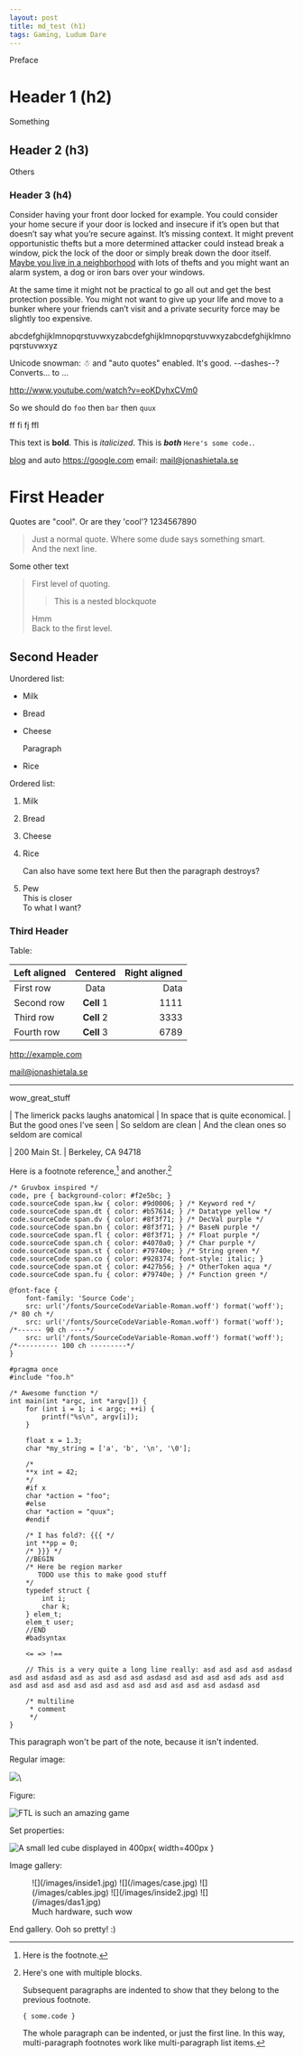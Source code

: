 ```yaml
---
layout: post
title: md_test (h1)
tags: Gaming, Ludum Dare
---
```


Preface

# Header 1 (h2)

Something

## Header 2 (h3)

Others

### Header 3 (h4)

Consider having your front door locked for example. You could consider your home secure if your door is locked and insecure if it’s open but that doesn’t say what you’re secure against. It’s missing context. It might prevent opportunistic thefts but a more determined attacker could instead break a window, pick the lock of the door or simply break down the door itself. [Maybe you live in a neighborhood](#) with lots of thefts and you might want an alarm system, a dog or iron bars over your windows.

At the same time it might not be practical to go all out and get the best protection possible. You might not want to give up your life and move to a bunker where your friends can’t visit and a private security force may be slightly too expensive.

abcdefghijklmnopqrstuvwxyzabcdefghijklmnopqrstuvwxyzabcdefghijklmnopqrstuvwxyz

Unicode snowman: ☃︎ and "auto quotes" enabled. It's good. --dashes--? Converts... to …

http://www.youtube.com/watch?v=eoKDyhxCVm0

So we should do `foo` then `bar` then `quux`

ff fi fj ffl

This text is **bold**. This is *italicized*. This is ***both*** `Here's some code.`.

[blog](/blog) and auto <https://google.com> email: <mail@jonashietala.se>


# First Header

Quotes are "cool". Or are they 'cool'? 1234567890

> Just a normal quote. Where some dude says something smart.  
> And the next line.

Some other text

> First level of quoting.
>
> > This is a nested blockquote
>
> Hmm  
> Back to the first level.

## Second Header ##

Unordered list:

* Milk
* Bread
* Cheese

    Paragraph

* Rice

Ordered list:

1. Milk
2. Bread
3. Cheese
5. Rice

    Can also have some text here
    But then the paragraph destroys?

6. Pew  
    This is closer  
    To what I want?

### Third Header ###

Table:

| Left aligned | Centered      | Right aligned |
| :----------- | :-----------: | -----------:  |
| First row    | Data          | Data          |
| Second row   | **Cell** 1    | 1111          |
| Third row    | **Cell** 2    | 3333          |
| Fourth row   | **Cell** 3    | 6789          |


<http://example.com>

<mail@jonashietala.se>

------------------

wow_great_stuff

| The limerick packs laughs anatomical
| In space that is quite economical.
|    But the good ones I've seen
|    So seldom are clean
| And the clean ones so seldom are comical

| 200 Main St.
| Berkeley, CA 94718

Here is a footnote reference,[^1] and another.[^longnote]

```{.css}
/* Gruvbox inspired */
code, pre { background-color: #f2e5bc; }
code.sourceCode span.kw { color: #9d0006; } /* Keyword red */
code.sourceCode span.dt { color: #b57614; } /* Datatype yellow */
code.sourceCode span.dv { color: #8f3f71; } /* DecVal purple */
code.sourceCode span.bn { color: #8f3f71; } /* BaseN purple */
code.sourceCode span.fl { color: #8f3f71; } /* Float purple */
code.sourceCode span.ch { color: #4070a0; } /* Char purple */
code.sourceCode span.st { color: #79740e; } /* String green */
code.sourceCode span.co { color: #928374; font-style: italic; }
code.sourceCode span.ot { color: #427b56; } /* OtherToken aqua */
code.sourceCode span.fu { color: #79740e; } /* Function green */
```

```{.css}
@font-face {
    font-family: 'Source Code';
    src: url('/fonts/SourceCodeVariable-Roman.woff') format('woff'); /* 80 ch */
    src: url('/fonts/SourceCodeVariable-Roman.woff') format('woff'); /*------ 90 ch ----*/
    src: url('/fonts/SourceCodeVariable-Roman.woff') format('woff'); /*---------- 100 ch ---------*/
}
```

```{.C}
#pragma once
#include "foo.h"

/* Awesome function */
int main(int *argc, int *argv[]) {
    for (int i = 1; i < argc; ++i) {
        printf("%s\n", argv[i]);
    }

    float x = 1.3;
    char *my_string = ['a', 'b', '\n', '\0'];

    /*
    **x int = 42;
    */
    #if x
    char *action = "foo";
    #else
    char *action = "quux";
    #endif

    /* I has fold?: {{{ */
    int **pp = 0;
    /* }}} */
    //BEGIN
    /* Here be region marker 
       TODO use this to make good stuff
    */
    typedef struct {
        int i;
        char k;
    } elem_t;
    elem_t user;
    //END
    #badsyntax

    <= => !==

    // This is a very quite a long line really: asd asd asd asd asdasd asd asd asdasd asd as asd asd asd asdasd asd asd asd asd ads asd asd asd asd asd asd asd asd asd asd asd asd asd asd asd asdasd asd 

    /* multiline
     * comment
     */
}
```

[^1]: Here is the footnote.

[^longnote]: Here's one with multiple blocks.

    Subsequent paragraphs are indented to show that they
belong to the previous footnote.

        { some.code }

    The whole paragraph can be indented, or just the first
    line.  In this way, multi-paragraph footnotes work like
    multi-paragraph list items.

This paragraph won't be part of the note, because it
isn't indented.


Regular image:

![](/images/toxic.jpg)\

Figure:

![FTL is such an amazing game](/images/ftl_start.png)

Set properties:

![A small led cube displayed in 400px](/images/small_led_cube.jpg){ width=400px }

Image gallery:

<figure class="gallery">
  ![](/images/inside1.jpg)
  ![](/images/case.jpg)
  ![](/images/cables.jpg)
  ![](/images/inside2.jpg)
  ![](/images/das1.jpg)
  <figcaption>Much hardware, such wow</figcaption>
</figure>

End gallery. Ooh so pretty! :)

